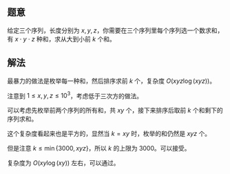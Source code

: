 ## 题意

给定三个序列，长度分别为 $x, y, z$，你需要在三个序列里每个序列选一个数求和，有 $x \cdot y \cdot z$ 种和，求从大到小前 $k$ 个和。
 
## 解法

最暴力的做法是枚举每一种和，然后排序求前 $k$ 个，复杂度 $O(xyz \log (xyz))$。

注意到 $1 \leq x, y, z \leq 10^3$，考虑低于三次方的做法。

可以考虑先枚举前两个序列的所有和，共 $xy$ 个，接下来排序后取前 $k$ 个和剩下的序列求和。

这个复杂度看起来也是平方的，显然当 $k=xy$ 时，枚举的和仍然是 $xyz$ 个。

但是注意 $k \leq \min\{3000, xyz\}$，所以 $k$ 的上限为 $3000$。可以接受。

复杂度为 $O(xy \log (xy))$ 左右，可以通过。
